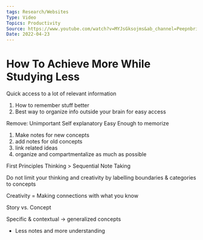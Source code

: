 ```yaml
---
tags: Research/Websites
Type: Video
Topics: Productivity
Source: https://www.youtube.com/watch?v=MYJsGksojms&ab_channel=Peepnbrick
Date: 2022-04-23
---
```



# How To Achieve More While Studying Less


Quick access to a lot of relevant information
1. How to remember stuff better
2. Best way to organize info outside your brain for easy access

Remove:
Unimportant
Self explanatory
Easy Enough to memorize

1. Make notes for new concepts
2. add notes for old concepts
3. link related ideas
4. organize and compartmentalize as much as possible

First Principles Thinking > Sequential Note Taking


Do not limit your thinking and creativity by labelling boundaries & categories to concepts


Creativity = Making connections with what you know


Story vs. Concept


Specific & contextual -> generalized concepts
- Less notes and more understanding

